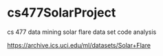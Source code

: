 # cs477SolarProject
cs 477 data mining solar flare data set code analysis

https://archive.ics.uci.edu/ml/datasets/Solar+Flare
